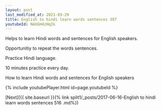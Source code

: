 ```yaml
---
layout: post
last_modified_at: 2021-03-29
title: English to hindi learn words sentences 397 
youtubeId: NAXGH4zHqIk
---
```

 
 
Helps to learn Hindi words and sentences for English speakers.

Opportunitiy to repeat the words sentences. 

Practice Hindi language. 
 
10 minutes practice every day. 
 
How to learn Hindi words and sentences for English speakers 
 
{% include youtubePlayer.html id=page.youtubeId %}
 
 
[Next]({{ site.baseurl }}{% link  split1/_posts/2017-06-16-English to hindi learn words sentences 516 .md%})
 
